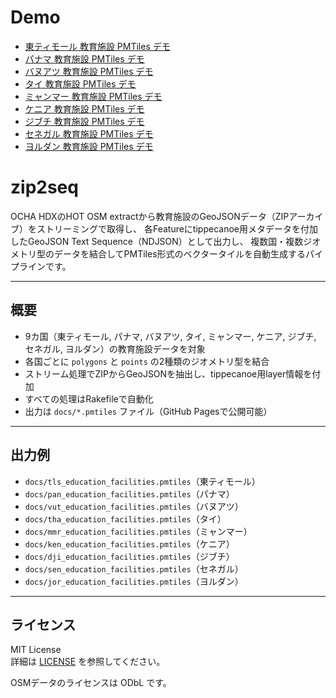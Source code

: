 # Demo

- [東ティモール 教育施設 PMTiles デモ](https://pmtiles.io/#url=https://hfu.github.io/zip2seq/tls_education_facilities.pmtiles)
- [パナマ 教育施設 PMTiles デモ](https://pmtiles.io/#url=https://hfu.github.io/zip2seq/pan_education_facilities.pmtiles)
- [バヌアツ 教育施設 PMTiles デモ](https://pmtiles.io/#url=https://hfu.github.io/zip2seq/vut_education_facilities.pmtiles)
- [タイ 教育施設 PMTiles デモ](https://pmtiles.io/#url=https://hfu.github.io/zip2seq/tha_education_facilities.pmtiles)
- [ミャンマー 教育施設 PMTiles デモ](https://pmtiles.io/#url=https://hfu.github.io/zip2seq/mmr_education_facilities.pmtiles)
- [ケニア 教育施設 PMTiles デモ](https://pmtiles.io/#url=https://hfu.github.io/zip2seq/ken_education_facilities.pmtiles)
- [ジブチ 教育施設 PMTiles デモ](https://pmtiles.io/#url=https://hfu.github.io/zip2seq/dji_education_facilities.pmtiles)
- [セネガル 教育施設 PMTiles デモ](https://pmtiles.io/#url=https://hfu.github.io/zip2seq/sen_education_facilities.pmtiles)
- [ヨルダン 教育施設 PMTiles デモ](https://pmtiles.io/#url=https://hfu.github.io/zip2seq/jor_education_facilities.pmtiles)

# zip2seq

OCHA HDXのHOT OSM extractから教育施設のGeoJSONデータ（ZIPアーカイブ）をストリーミングで取得し、
各Featureにtippecanoe用メタデータを付加したGeoJSON Text Sequence（NDJSON）として出力し、
複数国・複数ジオメトリ型のデータを結合してPMTiles形式のベクタータイルを自動生成するパイプラインです。

---

## 概要

- 9カ国（東ティモール, パナマ, バヌアツ, タイ, ミャンマー, ケニア, ジブチ, セネガル, ヨルダン）の教育施設データを対象
- 各国ごとに `polygons` と `points` の2種類のジオメトリ型を結合
- ストリーム処理でZIPからGeoJSONを抽出し、tippecanoe用layer情報を付加
- すべての処理はRakefileで自動化
- 出力は `docs/*.pmtiles` ファイル（GitHub Pagesで公開可能）

---

## 出力例

- `docs/tls_education_facilities.pmtiles`（東ティモール）
- `docs/pan_education_facilities.pmtiles`（パナマ）
- `docs/vut_education_facilities.pmtiles`（バヌアツ）
- `docs/tha_education_facilities.pmtiles`（タイ）
- `docs/mmr_education_facilities.pmtiles`（ミャンマー）
- `docs/ken_education_facilities.pmtiles`（ケニア）
- `docs/dji_education_facilities.pmtiles`（ジブチ）
- `docs/sen_education_facilities.pmtiles`（セネガル）
- `docs/jor_education_facilities.pmtiles`（ヨルダン）

---

## ライセンス

MIT License  
詳細は [LICENSE](LICENSE) を参照してください。

OSMデータのライセンスは ODbL です。
